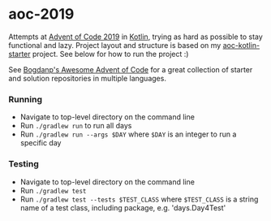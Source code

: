 # aoc-2019

Attempts at [Advent of Code 2019](https://adventofcode.com/2019) in [Kotlin](https://kotlinlang.org/), trying as hard as possible to stay functional and lazy. Project layout and structure is based on my [aoc-kotlin-starter](https://github.com/hughjdavey/aoc-kotlin-starter) project. See below for how to run the project :)

See [Bogdanp's Awesome Advent of Code](https://github.com/Bogdanp/awesome-advent-of-code) for a great collection of starter and solution repositories in multiple languages.

### Running

* Navigate to top-level directory on the command line
* Run `./gradlew run` to run all days
* Run `./gradlew run --args $DAY` where `$DAY` is an integer to run a specific day

### Testing

* Navigate to top-level directory on the command line
* Run `./gradlew test`
* Run `./gradlew test --tests $TEST_CLASS` where `$TEST_CLASS` is a string name of a test class, including package, e.g. 'days.Day4Test'
